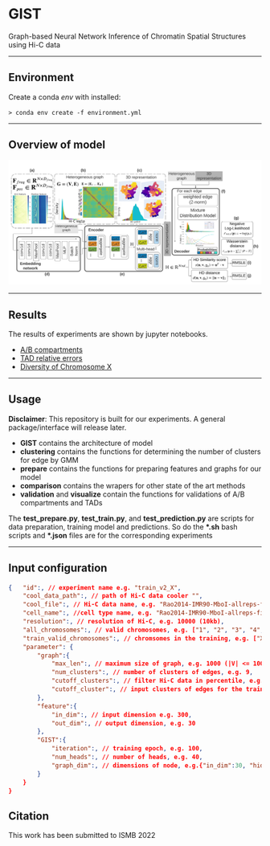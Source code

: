 # GIST
Graph-based Neural Network Inference of Chromatin Spatial Structures using Hi-C data

---

## Environment
Create a conda *env* with installed:
```
> conda env create -f environment.yml
```

---

## Overview of model 
![model](/figure/model.png)

---

## Results

The results of experiments are shown by jupyter notebooks.
- [A/B compartments](/TEST_PCs_Display.nbconvert.ipynb)
- [TAD relative errors](/TEST_RelativeError.nbconvert.ipynb)
- [Diversity of Chromosome X](/TEST_XiXa.nbconvert.ipynb)

---

## Usage
__Disclaimer__: This repository is built for our experiments. A general package/interface will release later. 

- __GIST__ contains the architecture of model
- __clustering__ contains the functions for determining the number of clusters for edge by GMM
- __prepare__ contains the functions for preparing features and graphs for our model
- __comparison__ contains the wrapers for other state of the art methods
- __validation__ and __visualize__ contain the functions for validations of A/B compartments and TADs

The **test_prepare.py**, **test_train.py**, and **test_prediction.py** are scripts for data preparation, training model and predictions. So do the **\*.sh** bash scripts and **\*.json** files are for the corresponding experiments

----

## Input configuration
```json
{   "id":, // experiment name e.g. "train_v2_X",
    "cool_data_path":, // path of Hi-C data cooler "",
    "cool_file":, // Hi-C data name, e.g. "Rao2014-IMR90-MboI-allreps-filtered.10kb.cool", 
    "cell_name":, //cell type name, e.g. "Rao2014-IMR90-MboI-allreps-filtered",
    "resolution":, // resolution of Hi-C, e.g. 10000 (10kb),
    "all_chromosomes":, // valid chromosomes, e.g. ["1", "2", "3", "4", "5", "6", "7", "8", "9", "10", "11", "12", "13", "14", "15", "X", "16", "17", "18", "19", "20", "21", "22"],
    "train_valid_chromosomes":, // chromsomes in the training, e.g. ["X"],
    "parameter": {
        "graph":{
            "max_len":, // maximum size of graph, e.g. 1000 (|V| <= 1000 nodes)
            "num_clusters":, // number of clusters of edges, e.g. 9,
            "cutoff_clusters":, // filter Hi-C data in percentile, e.g. {"low": 5.0, "high": 100}, 
            "cutoff_cluster":, // input clusters of edges for the training, e.g. 7 (feed in 0-6)
        },
        "feature":{
            "in_dim":, // input dimension e.g. 300,
            "out_dim":, // output dimension, e.g. 30
        },
        "GIST":{
            "iteration":, // training epoch, e.g. 100,
            "num_heads":, // number of heads, e.g. 40,
            "graph_dim":, // dimensions of node, e.g.{"in_dim":30, "hidden_dim":10, "out_dim": 3}
        }
    }
}
```
## Citation

This work has been submitted to ISMB 2022
